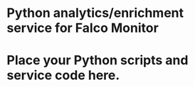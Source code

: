 # Python analytics/enrichment service for Falco Monitor
# Place your Python scripts and service code here.
